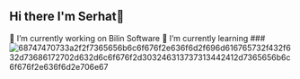 ## Hi there I'm Serhat👋

🔭 I’m currently working on Bilin Software
🌱 I’m currently learning 
###![68747470733a2f2f7365656b6c6f676f2e636f6d2f696d616765732f432f632d73686172702d632d6c6f676f2d303246313737313442412d7365656b6c6f676f2e636f6d2e706e67](https://github.com/user-attachments/assets/da54bf0e-cc38-4b72-8ffe-ccef7ce435a0)


<!--
**serhataker/serhataker** is a ✨ _special_ ✨ repository because its `README.md` (this file) appears on your GitHub profile.

Here are some ideas to get you started:

- 🔭 I’m currently working on ...
- 🌱 I’m currently learning ...
- 👯 I’m looking to collaborate on ...
- 🤔 I’m looking for help with ...
- 💬 Ask me about ...
- 📫 How to reach me: ...
- 😄 Pronouns: ...
- ⚡ Fun fact: ...
-->
